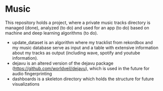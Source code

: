 # Music

This repository holds a project, where a private music tracks directory is managed (done), analyzed (to do) and used for an app (to do) based on machine and deep learning algorithms (to do).
- update_dataset is an algorithm where my tracklist from rekordbox and my music database serve as input and a table with extensive information about my tracks as output (including wave, spotify and youtube information).
- dejavu is an altered version of the dejavu package (https://github.com/worldveil/dejavu), which is used in the future for audio fingerprinting
- dashboards is a skeleton directory which holds the structure for future visualizations
